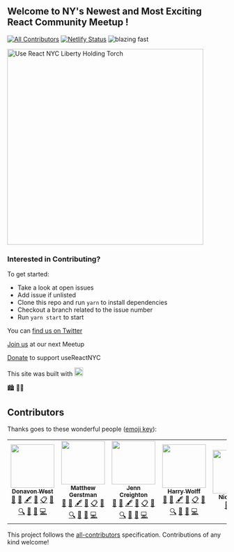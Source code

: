 ## Welcome to NY's Newest and Most Exciting React Community Meetup !
[![All Contributors](https://img.shields.io/badge/all_contributors-6-orange.svg?style=flat-square)](#contributors)
[![Netlify Status](https://api.netlify.com/api/v1/badges/805c38b8-da50-4cf0-8853-3db04f834ccb/deploy-status)](https://app.netlify.com/sites/priceless-meitner-a9781b/deploys) ![blazing fast](https://img.shields.io/badge/speed-blazing%20%F0%9F%94%A5-brightgreen.svg?style=flat-square)   

<img src="https://user-images.githubusercontent.com/887639/60363483-b5363300-99b1-11e9-9e83-40cd840d8e24.png" alt="Use React NYC Liberty Holding Torch" width="450" />

### Interested in Contributing?

To get started:

* Take a look at open issues
* Add issue if unlisted
* Clone this repo and run `yarn` to install dependencies
* Checkout a branch related to the issue number
* Run `yarn start` to start


You can  <a href="https://twitter.com/useReactnyc">find us on Twitter</a>

<a href="https://www.meetup.com/useReactNYC/">Join us</a> at our next Meetup

<a href="https://opencollective.com/usereact">Donate</a> to support useReactNYC

This site was built with  <a href="https://gatsbyjs.org"> <img alt="Gatsby" src="https://www.gatsbyjs.org/monogram.svg" width="20px" /> </a> 


🏙 🗽🍕

## Contributors

Thanks goes to these wonderful people ([emoji key](https://allcontributors.org/docs/en/emoji-key)):

<!-- ALL-CONTRIBUTORS-LIST:START - Do not remove or modify this section -->
<!-- prettier-ignore-start -->
<!-- markdownlint-disable -->
<table>
  <tr>
    <td align="center"><a href="https://donavon.com"><img src="https://avatars3.githubusercontent.com/u/887639?v=4" width="100px;" alt=""/><br /><sub><b>Donavon West</b></sub></a><br /><a href="#maintenance-donavon" title="Maintenance">🚧</a> <a href="#business-donavon" title="Business development">💼</a> <a href="#content-donavon" title="Content">🖋</a> <a href="#design-donavon" title="Design">🎨</a> <a href="#eventOrganizing-donavon" title="Event Organizing">📋</a> <a href="https://github.com/usereactnyc/usereact.nyc/pulls?q=is%3Apr+reviewed-by%3Adonavon" title="Reviewed Pull Requests">👀</a> <a href="#fundingFinding-donavon" title="Funding Finding">🔍</a> <a href="#ideas-donavon" title="Ideas, Planning, & Feedback">🤔</a> <a href="#talk-donavon" title="Talks">📢</a> <a href="https://github.com/usereactnyc/usereact.nyc/commits?author=donavon" title="Code">💻</a></td>
    <td align="center"><a href="http://matthewgerstman.com"><img src="https://avatars3.githubusercontent.com/u/1471434?v=4" width="100px;" alt=""/><br /><sub><b>Matthew Gerstman</b></sub></a><br /><a href="#maintenance-matthew-gerstman" title="Maintenance">🚧</a> <a href="#business-matthew-gerstman" title="Business development">💼</a> <a href="#content-matthew-gerstman" title="Content">🖋</a> <a href="#design-matthew-gerstman" title="Design">🎨</a> <a href="#eventOrganizing-matthew-gerstman" title="Event Organizing">📋</a> <a href="https://github.com/usereactnyc/usereact.nyc/pulls?q=is%3Apr+reviewed-by%3Amatthew-gerstman" title="Reviewed Pull Requests">👀</a> <a href="#fundingFinding-matthew-gerstman" title="Funding Finding">🔍</a> <a href="#ideas-matthew-gerstman" title="Ideas, Planning, & Feedback">🤔</a> <a href="#talk-matthew-gerstman" title="Talks">📢</a> <a href="https://github.com/usereactnyc/usereact.nyc/commits?author=matthew-gerstman" title="Code">💻</a></td>
    <td align="center"><a href="http://www.jenncreighton.com"><img src="https://avatars2.githubusercontent.com/u/5232812?v=4" width="100px;" alt=""/><br /><sub><b>Jenn Creighton</b></sub></a><br /><a href="#maintenance-jcreighton" title="Maintenance">🚧</a> <a href="#business-jcreighton" title="Business development">💼</a> <a href="#content-jcreighton" title="Content">🖋</a> <a href="#design-jcreighton" title="Design">🎨</a> <a href="#eventOrganizing-jcreighton" title="Event Organizing">📋</a> <a href="https://github.com/usereactnyc/usereact.nyc/pulls?q=is%3Apr+reviewed-by%3Ajcreighton" title="Reviewed Pull Requests">👀</a> <a href="#fundingFinding-jcreighton" title="Funding Finding">🔍</a> <a href="#ideas-jcreighton" title="Ideas, Planning, & Feedback">🤔</a> <a href="#talk-jcreighton" title="Talks">📢</a> <a href="https://github.com/usereactnyc/usereact.nyc/commits?author=jcreighton" title="Code">💻</a></td>
    <td align="center"><a href="http://hswolff.com/"><img src="https://avatars0.githubusercontent.com/u/322576?v=4" width="100px;" alt=""/><br /><sub><b>Harry Wolff</b></sub></a><br /><a href="#maintenance-hswolff" title="Maintenance">🚧</a> <a href="#business-hswolff" title="Business development">💼</a> <a href="#content-hswolff" title="Content">🖋</a> <a href="#design-hswolff" title="Design">🎨</a> <a href="#eventOrganizing-hswolff" title="Event Organizing">📋</a> <a href="https://github.com/usereactnyc/usereact.nyc/pulls?q=is%3Apr+reviewed-by%3Ahswolff" title="Reviewed Pull Requests">👀</a> <a href="#fundingFinding-hswolff" title="Funding Finding">🔍</a> <a href="#ideas-hswolff" title="Ideas, Planning, & Feedback">🤔</a> <a href="#talk-hswolff" title="Talks">📢</a> <a href="https://github.com/usereactnyc/usereact.nyc/commits?author=hswolff" title="Code">💻</a></td>
    <td align="center"><a href="https://foden.dev"><img src="https://avatars1.githubusercontent.com/u/8321838?v=4" width="100px;" alt=""/><br /><sub><b>Nick Foden</b></sub></a><br /><a href="#maintenance-NickFoden" title="Maintenance">🚧</a> <a href="https://github.com/usereactnyc/usereact.nyc/pulls?q=is%3Apr+reviewed-by%3ANickFoden" title="Reviewed Pull Requests">👀</a> <a href="https://github.com/usereactnyc/usereact.nyc/commits?author=NickFoden" title="Code">💻</a></td>
    <td align="center"><a href="https://twitter.com/dance2die"><img src="https://avatars1.githubusercontent.com/u/8465237?v=4" width="100px;" alt=""/><br /><sub><b>Sung M. Kim</b></sub></a><br /><a href="#maintenance-dance2die" title="Maintenance">🚧</a> <a href="https://github.com/usereactnyc/usereact.nyc/pulls?q=is%3Apr+reviewed-by%3Adance2die" title="Reviewed Pull Requests">👀</a> <a href="https://github.com/usereactnyc/usereact.nyc/commits?author=dance2die" title="Code">💻</a></td>
    <td align="center"><a href="https://github.com/revelcw"><img src="https://avatars2.githubusercontent.com/u/29359616?v=4" width="100px;" alt=""/><br /><sub><b>Revel Carlberg West</b></sub></a><br /><a href="https://github.com/usereactnyc/usereact.nyc/commits?author=revelcw" title="Code">💻</a></td>
  </tr>
</table>

<!-- markdownlint-enable -->
<!-- prettier-ignore-end -->
<!-- ALL-CONTRIBUTORS-LIST:END -->

This project follows the [all-contributors](https://github.com/all-contributors/all-contributors) specification. Contributions of any kind welcome!
